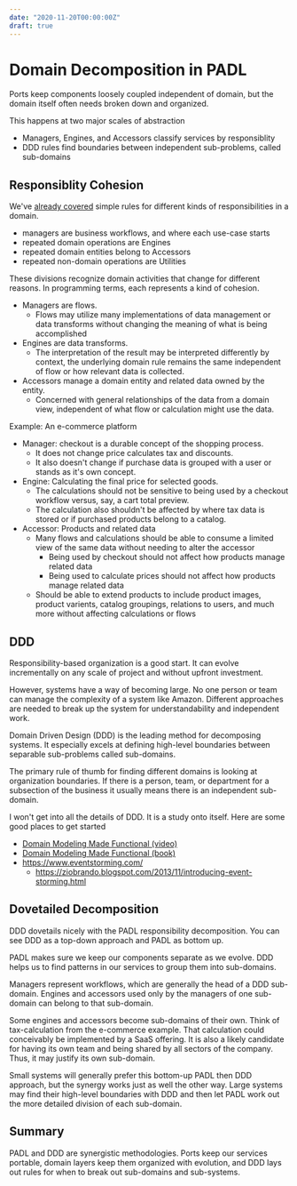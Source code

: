 ```yaml
---
date: "2020-11-20T00:00:00Z"
draft: true
---
```


# Domain Decomposition in PADL

Ports keep components loosely coupled independent of domain, but the domain itself often needs broken down and organized.
<!--more-->

This happens at two major scales of abstraction
- Managers, Engines, and Accessors classify services by responsiblity
- DDD rules find boundaries between independent sub-problems, called sub-domains

## Responsiblity Cohesion

We've [already covered](./2020-11-20-1-PADL-Architecture.md) simple rules for different kinds of responsibilities in a domain.
  - managers are business workflows, and where each use-case starts
  - repeated domain operations are Engines
  - repeated domain entities belong to Accessors
  - repeated non-domain operations are Utilities

These divisions recognize domain activities that change for different reasons. In programming terms, each represents a kind of cohesion.
- Managers are flows.
  -  Flows may utilize many implementations of data management or data transforms without changing the meaning of what is being accomplished
- Engines are data transforms.
  -  The interpretation of the result may be interpreted differently by context, the underlying domain rule remains the same independent of flow or how relevant data is collected.
- Accessors manage a domain entity and related data owned by the entity.
  - Concerned with general relationships of the data from a domain view, independent of what flow or calculation might use the data.
  

Example: An e-commerce platform
- Manager: checkout is a durable concept of the shopping process.
    -  It does not change price calculates tax and discounts.
    -  It also doesn't change if purchase data is grouped with a user or stands as it's own concept.
- Engine: Calculating the final price for selected goods.
    - The calculations should not be sensitive to being used by a checkout workflow versus, say, a cart total preview.
    - The calculation also shouldn't be affected by where tax data is stored or if purchased products belong to a catalog.
- Accessor: Products and related data
    - Many flows and calculations should be able to consume a limited view of the same data without needing to alter the accessor
      - Being used by checkout should not affect how products manage related data
      - Being used to calculate prices should not affect how products manage related data
    - Should be able to extend products to include product images, product varients, catalog groupings, relations to users, and much more without affecting calculations or flows
      

## DDD

Responsibility-based organization is a good start. It can evolve incrementally on any scale of project and without upfront investment.

However, systems have a way of becoming large. No one person or team can manage the complexity of a system like Amazon. Different approaches are needed to break up the system for understandability and independent work.

Domain Driven Design (DDD) is the leading method for decomposing systems. It especially excels at defining high-level boundaries between separable sub-problems called sub-domains.

The primary rule of thumb for finding different domains is looking at organization boundaries. If there is a person, team, or department for a subsection of the business it usually means there is an independent sub-domain.

I won't get into all the details of DDD. It is a study onto itself. Here are some good places to get started
- [Domain Modeling Made Functional (video)](https://www.youtube.com/watch?v=Up7LcbGZFuo&ab_channel=NDCConferences)
- [Domain Modeling Made Functional (book)](https://pragprog.com/titles/swdddf/domain-modeling-made-functional/)
- https://www.eventstorming.com/
  - https://ziobrando.blogspot.com/2013/11/introducing-event-storming.html

## Dovetailed Decomposition

DDD dovetails nicely with the PADL responsibility decomposition. You can see DDD as a top-down approach and PADL as bottom up.

PADL makes sure we keep our components separate as we evolve. DDD helps us to find patterns in our services to group them into sub-domains. 

Managers represent workflows, which are generally the head of a DDD sub-domain. Engines and accessors used only by the managers of one sub-domain can belong to that sub-domain.

Some engines and accessors become sub-domains of their own. Think of tax-calculation from the e-commerce example. That calculation could conceivably be implemented by a SaaS offering. It is also a likely candidate for having its own team and being shared by all sectors of the company. Thus, it may justify its own sub-domain.

Small systems will generally prefer this bottom-up PADL then DDD approach, but the synergy works just as well the other way. Large systems may find their high-level boundaries with DDD and then let PADL work out the more detailed division of each sub-domain.

## Summary

PADL and DDD are synergistic methodologies. Ports keep our services portable, domain layers keep them organized with evolution, and DDD lays out rules for when to break out sub-domains and sub-systems.

